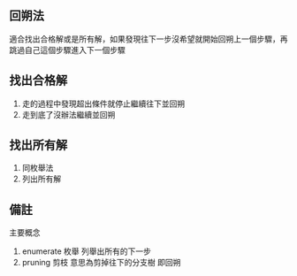 ## 回朔法

適合找出合格解或是所有解，如果發現往下一步沒希望就開始回朔上一個步驟，再跳過自己這個步驟進入下一個步驟

## 找出合格解
1. 走的過程中發現超出條件就停止繼續往下並回朔
2. 走到底了沒辦法繼續並回朔

## 找出所有解
1. 同枚舉法
2. 列出所有解

## 備註
主要概念
1. enumerate 枚舉
   列舉出所有的下一步 
2. pruning 剪枝
   意思為剪掉往下的分支樹
   即回朔 